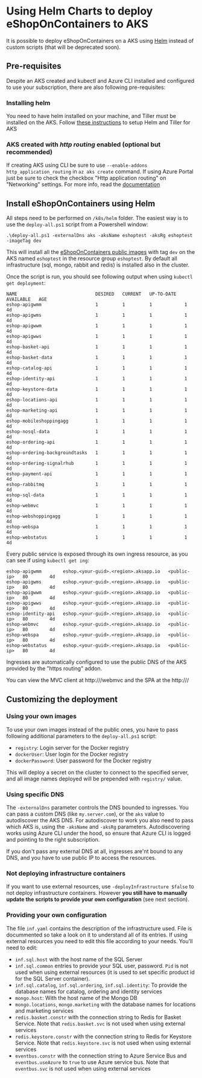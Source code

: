 # Using Helm Charts to deploy eShopOnContainers to AKS

It is possible to deploy eShopOnContainers on a AKS using [Helm](https://helm.sh/) instead of custom scripts (that will be deprecated soon).

## Pre-requisites

Despite an AKS created and kubectl and Azure CLI installed and configured to use your subscription, there are also following pre-requisites:

### Installing helm

You need to have helm installed on your machine, and Tiller must be installed on the AKS. Follow [these instructions](https://github.com/MicrosoftDocs/azure-docs/blob/master/articles/aks/kubernetes-helm.md) to setup Helm and Tiller for AKS

### AKS created with _http routing_ enabled (optional but recommended)

If creating AKS using CLI be sure to use `--enable-addons http_application_routing` in `az aks create` command. If using Azure Portal just be sure to check the checkbox "Http application routing" on "Networking" settings. For more info, read the [documentation](https://docs.microsoft.com/en-us/azure/aks/http-application-routing)

## Install eShopOnContainers using Helm

All steps need to be performed on `/k8s/helm` folder. The easiest way is to use the `deploy-all.ps1` script from a Powershell window:

```
.\deploy-all.ps1 -externalDns aks -aksName eshoptest -aksRg eshoptest -imageTag dev
```

This will install all the [eShopOnContainers public images](https://hub.docker.com/u/eshop/) with tag `dev` on the AKS named `eshoptest` in the resource group `eshoptest`. By default all infrastructure (sql, mongo, rabbit and redis) is installed also in the cluster.

Once the script is run, you should see following output when using `kubectl get deployment`:

```
NAME                             DESIRED   CURRENT   UP-TO-DATE   AVAILABLE   AGE
eshop-apigwmm                    1         1         1            1           4d
eshop-apigwms                    1         1         1            1           4d
eshop-apigwwm                    1         1         1            1           4d
eshop-apigwws                    1         1         1            1           4d
eshop-basket-api                 1         1         1            1           4d
eshop-basket-data                1         1         1            1           4d
eshop-catalog-api                1         1         1            1           4d
eshop-identity-api               1         1         1            1           4d
eshop-keystore-data              1         1         1            1           4d
eshop-locations-api              1         1         1            1           4d
eshop-marketing-api              1         1         1            1           4d
eshop-mobileshoppingagg          1         1         1            1           4d
eshop-nosql-data                 1         1         1            1           4d
eshop-ordering-api               1         1         1            1           4d
eshop-ordering-backgroundtasks   1         1         1            1           4d
eshop-ordering-signalrhub        1         1         1            1           4d
eshop-payment-api                1         1         1            1           4d
eshop-rabbitmq                   1         1         1            1           4d
eshop-sql-data                   1         1         1            1           4d
eshop-webmvc                     1         1         1            1           4d
eshop-webshoppingagg             1         1         1            1           4d
eshop-webspa                     1         1         1            1           4d
eshop-webstatus                  1         1         1            1           4d
```

Every public service is exposed through its own ingress resource, as you can see if using `kubectl get ing`:

```
eshop-apigwmm        eshop.<your-guid>.<region>.aksapp.io   <public-ip>   80        4d
eshop-apigwms        eshop.<your-guid>.<region>.aksapp.io   <public-ip>   80        4d
eshop-apigwwm        eshop.<your-guid>.<region>.aksapp.io   <public-ip>   80        4d
eshop-apigwws        eshop.<your-guid>.<region>.aksapp.io   <public-ip>   80        4d
eshop-identity-api   eshop.<your-guid>.<region>.aksapp.io   <public-ip>   80        4d
eshop-webmvc         eshop.<your-guid>.<region>.aksapp.io   <public-ip>   80        4d
eshop-webspa         eshop.<your-guid>.<region>.aksapp.io   <public-ip>   80        4d
eshop-webstatus      eshop.<your-guid>.<region>.aksapp.io   <public-ip>   80        4d
```

Ingresses are automatically configured to use the public DNS of the AKS provided by the "https routing" addon.

You can view the MVC client at http://<dns>/webmvc and the SPA at the http://<dns>/

## Customizing the deployment

### Using your own images

To use your own images instead of the public ones, you have to pass following additional parameters to the `deploy-all.ps1` script:

* `registry`: Login server for the Docker registry
* `dockerUser`: User login for the Docker registry
* `dockerPassword`: User password for the Docker registry

This will deploy a secret on the cluster to connect to the specified server, and all image names deployed will be prepended with `registry/` value.

### Using specific DNS

The `-externalDns` parameter controls the DNS bounded to ingresses. You can pass a custom DNS (like `my.server.com`), or the `aks` value to autodiscover the AKS DNS. For autodiscover to work you also need to pass which AKS is, using the `-aksName` and `-aksRg` parameters.
Autodiscovering works using Azure CLI under the hood, so ensure that Azure CLI is logged and pointing to the right subscription.

If you don't pass any external DNS at all, ingresses are'nt bound to any DNS, and you have to use public IP to access the resources.

### Not deploying infrastructure containers

If you want to use external resources, use `-deployInfrastructure $false` to not deploy infrastructure containers. However **you still have to manually update the scripts to provide your own configuration** (see next section).

### Providing your own configuration

The file `inf.yaml` contains the description of the infrastructure used. File is docummented so take a look on it to understand all of its entries. If using external resources you need to edit this file according to your needs. You'll need to edit:

* `inf.sql.host` with the host name of the SQL Server
* `inf.sql.common` entries to provide your SQL user, password. `Pid` is not used when using external resources (it is used to set specific product id for the SQL Server container).
* `inf.sql.catalog`, `inf.sql.ordering`, `inf.sql.identity`: To provide the database names for catalog, ordering and identity services
* `mongo.host`: With the host name of the Mongo DB
* `mongo.locations`, `mongo.marketing` with the database names for locations and marketing services
* `redis.basket.constr` with the connection string to Redis for Basket Service. Note that `redis.basket.svc` is not used when using external services
* `redis.keystore.constr` with the connection string to Redis for Keystore Service. Note that `redis.keystore.svc` is not used when using external services
* `eventbus.constr` with the connection string to Azure Service Bus and `eventbus.useAzure` to `true` to use Azure service bus. Note that `eventbus.svc` is not used when using external services



